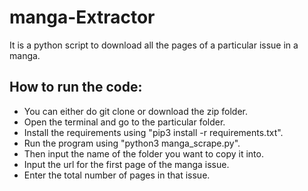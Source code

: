 # manga-Extractor
It is a python script to download all the pages of a particular issue in a manga.

## How to run the code:

* You can either do git clone or download the zip folder.
* Open the terminal and go to the particular folder.
* Install the requirements using "pip3 install -r requirements.txt".
* Run the program using "python3 manga_scrape.py".
* Then input the name of the folder you want to copy it into.
* Input the url for the first page of the manga issue.
* Enter the total number of pages in that issue.
